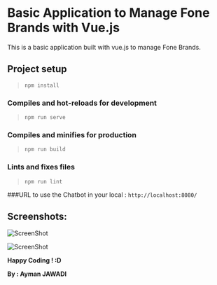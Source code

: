 # Basic Application to Manage Fone Brands with Vue.js
This is a basic application built with vue.js to manage Fone Brands.

## Project setup
>`npm install`

### Compiles and hot-reloads for development
>`npm run serve`

### Compiles and minifies for production
>`npm run build`

### Lints and fixes files
>`npm run lint`
 
###URL to use the Chatbot in your local :
`http://localhost:8080/`
  
## Screenshots:

![ScreenShot]()

![ScreenShot]()
 

**Happy Coding ! :D**

**By : Ayman JAWADI**
